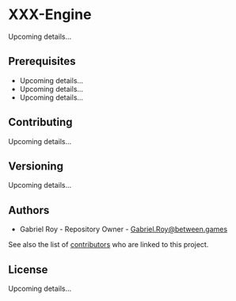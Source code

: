 # XXX-Engine

Upcoming details...

## Prerequisites

* Upcoming details...
* Upcoming details...
* Upcoming details...

## Contributing

Upcoming details...

## Versioning

Upcoming details...

## Authors

* Gabriel Roy - Repository Owner - [Gabriel.Roy@between.games](https://github.com/Between-Games)

See also the list of [contributors](https://github.com/Between-Games/xxx-engine/graphs/contributors) who are linked to this project.

## License

Upcoming details...
